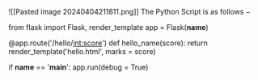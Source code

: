 ![[Pasted image 20240404211811.png]]
The Python Script is as follows −

from flask import Flask, render_template
app = Flask(__name__)

@app.route('/hello/<int:score>')
def hello_name(score):
   return render_template('hello.html', marks = score)

if __name__ == '__main__':
   app.run(debug = True)